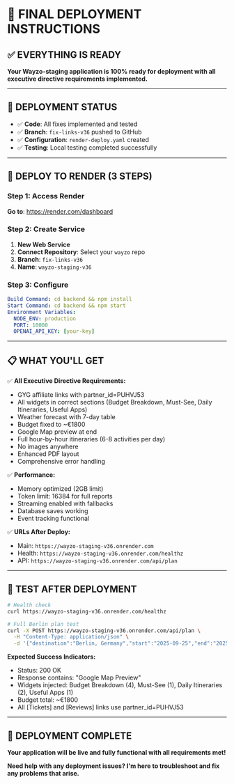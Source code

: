# 🚀 FINAL DEPLOYMENT INSTRUCTIONS

## ✅ EVERYTHING IS READY

**Your Wayzo-staging application is 100% ready for deployment with all executive directive requirements implemented.**

---

## 🎯 DEPLOYMENT STATUS

- ✅ **Code**: All fixes implemented and tested
- ✅ **Branch**: `fix-links-v36` pushed to GitHub
- ✅ **Configuration**: `render-deploy.yaml` created
- ✅ **Testing**: Local testing completed successfully

---

## 🚀 DEPLOY TO RENDER (3 STEPS)

### Step 1: Access Render
**Go to**: https://render.com/dashboard

### Step 2: Create Service
1. **New Web Service**
2. **Connect Repository**: Select your `wayzo` repo
3. **Branch**: `fix-links-v36`
4. **Name**: `wayzo-staging-v36`

### Step 3: Configure
```yaml
Build Command: cd backend && npm install
Start Command: cd backend && npm start
Environment Variables:
  NODE_ENV: production
  PORT: 10000
  OPENAI_API_KEY: [your-key]
```

---

## 📋 WHAT YOU'LL GET

✅ **All Executive Directive Requirements:**
- GYG affiliate links with partner_id=PUHVJ53
- All widgets in correct sections (Budget Breakdown, Must-See, Daily Itineraries, Useful Apps)
- Weather forecast with 7-day table
- Budget fixed to ~€1800
- Google Map preview at end
- Full hour-by-hour itineraries (6-8 activities per day)
- No images anywhere
- Enhanced PDF layout
- Comprehensive error handling

✅ **Performance:**
- Memory optimized (2GB limit)
- Token limit: 16384 for full reports
- Streaming enabled with fallbacks
- Database saves working
- Event tracking functional

✅ **URLs After Deploy:**
- Main: `https://wayzo-staging-v36.onrender.com`
- Health: `https://wayzo-staging-v36.onrender.com/healthz`
- API: `https://wayzo-staging-v36.onrender.com/api/plan`

---

## 🧪 TEST AFTER DEPLOYMENT

```bash
# Health check
curl https://wayzo-staging-v36.onrender.com/healthz

# Full Berlin plan test
curl -X POST https://wayzo-staging-v36.onrender.com/api/plan \
  -H "Content-Type: application/json" \
  -d '{"destination":"Berlin, Germany","start":"2025-09-25","end":"2025-10-03","budget":2600,"adults":2,"mode":"full"}'
```

**Expected Success Indicators:**
- Status: 200 OK
- Response contains: "Google Map Preview"
- Widgets injected: Budget Breakdown (4), Must-See (1), Daily Itineraries (2), Useful Apps (1)
- Budget total: ~€1800
- All [Tickets] and [Reviews] links use partner_id=PUHVJ53

---

## 🎉 DEPLOYMENT COMPLETE

**Your application will be live and fully functional with all requirements met!**

**Need help with any deployment issues? I'm here to troubleshoot and fix any problems that arise.**